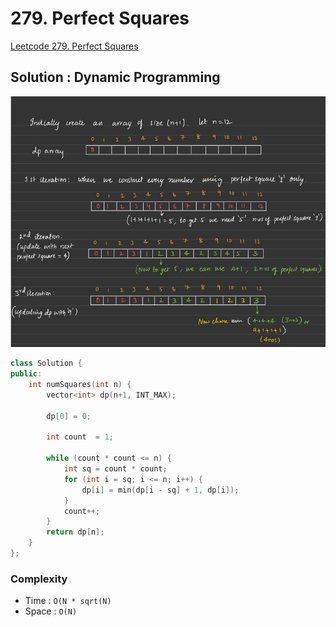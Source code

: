 # 279. Perfect Squares
[Leetcode 279. Perfect Squares](https://leetcode.com/problems/perfect-squares/)

## Solution : Dynamic Programming
![](./images/279_Perfect_Squares.png)

```cpp
class Solution {
public:
    int numSquares(int n) {
        vector<int> dp(n+1, INT_MAX);
        
        dp[0] = 0;
        
        int count  = 1;
        
        while (count * count <= n) {
            int sq = count * count;
            for (int i = sq; i <= n; i++) {
                dp[i] = min(dp[i - sq] + 1, dp[i]);
            }
            count++;
        }
        return dp[n];
    }
};
```
### Complexity
* Time : `O(N * sqrt(N)`
* Space : `O(N)`
